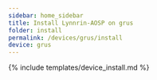 ```yaml
---
sidebar: home_sidebar
title: Install Lynnrin-AOSP on grus
folder: install
permalink: /devices/grus/install
device: grus
---
```

{% include templates/device_install.md %}
